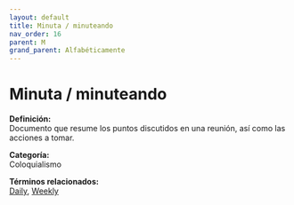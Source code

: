 ```yaml
---
layout: default
title: Minuta / minuteando
nav_order: 16
parent: M
grand_parent: Alfabéticamente
---
```


# Minuta / minuteando

**Definición:**  
Documento que resume los puntos discutidos en una reunión, así como las acciones a tomar.

**Categoría:**  
Coloquialismo  

  


**Términos relacionados:**  
[Daily](https://maleniski.github.io/diccionario-angl-tec-mx/docs/alfabeticamente/D/daily.html), [Weekly](https://maleniski.github.io/diccionario-angl-tec-mx/docs/alfabeticamente/W/weekly.html)
